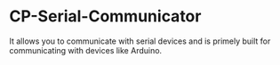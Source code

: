 # CP-Serial-Communicator
It allows you to communicate with serial devices and is primely built for communicating with devices like Arduino.
